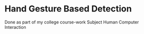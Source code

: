 # Hand Gesture Based Detection
Done as part of my college course-work
Subject Human Computer Interaction


